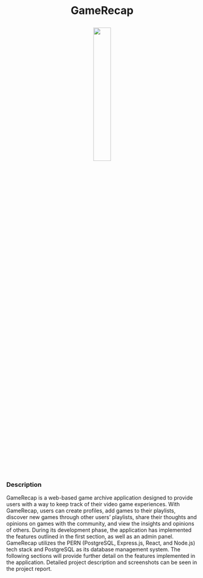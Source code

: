 # <p align="center">GameRecap</p>

<p align="center"><img width="30%" src="https://i.hizliresim.com/kti4lvy.png" /></p>

### Description

GameRecap is a web-based game archive application designed to provide users with a way
to keep track of their video game experiences. With GameRecap, users can create profiles, add
games to their playlists, discover new games through other users’ playlists, share their thoughts
and opinions on games with the community, and view the insights and opinions of others. During
its development phase, the application has implemented the features outlined in the first section,
as well as an admin panel. GameRecap utilizes the PERN (PostgreSQL, Express.js, React, and
Node.js) tech stack and PostgreSQL as its database management system. The following sections
will provide further detail on the features implemented in the application. Detailed project description
and screenshots can be seen in the project report.
